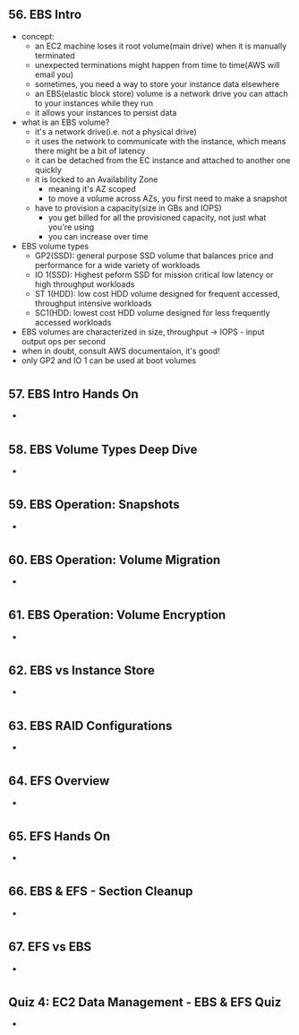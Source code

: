 ## 56. EBS Intro

- concept:
  - an EC2 machine loses it root volume(main drive) when it is manually terminated
  - unexpected terminations might happen from time to time(AWS will email you)
  - sometimes, you need a way to store your instance data elsewhere
  - an EBS(elastic block store) volume is a network drive you can attach to your instances while they run
  - it allows your instances to persist data
- what is an EBS volume?
  - it's a network drive(i.e. not a physical drive)
  - it uses the network to communicate with the instance, which means there might be a bit of latency
  - it can be detached from the EC instance and attached to another one quickly
  - it is locked to an Availability Zone
    - meaning it's AZ scoped
    - to move a volume across AZs, you first need to make a snapshot
  - have to provision a capacity(size in GBs and IOPS)
    - you get billed for all the provisioned capacity, not just what you're using
    - you can increase over time
- EBS volume types
  - GP2(SSD): general purpose SSD volume that balances price and performance for a wide variety of workloads
  - IO 1(SSD): Highest peform SSD for mission critical low latency or high throughput workloads
  - ST 1(HDD): low cost HDD volume designed for frequent accessed, throughput intensive workloads
  - SC1(HDD: lowest cost HDD volume designed for less frequently accessed workloads
- EBS volumes are characterized in size, throughput -> IOPS - input output ops per second
- when in doubt, consult AWS documentaion, it's good!
- only GP2 and IO 1 can be used at boot volumes

#

## 57. EBS Intro Hands On

-

#

## 58. EBS Volume Types Deep Dive

-

#

## 59. EBS Operation: Snapshots

-

#

## 60. EBS Operation: Volume Migration

-

#

## 61. EBS Operation: Volume Encryption

-

#

## 62. EBS vs Instance Store

-

#

## 63. EBS RAID Configurations

-

#

## 64. EFS Overview

-

#

## 65. EFS Hands On

-

#

## 66. EBS & EFS - Section Cleanup

-

#

## 67. EFS vs EBS

-

#

## Quiz 4: EC2 Data Management - EBS & EFS Quiz

-

#
